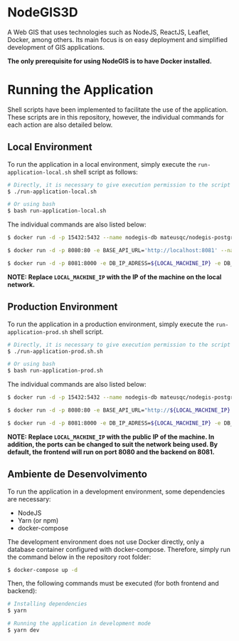 # NodeGIS3D

A Web GIS that uses technologies such as NodeJS, ReactJS, Leaflet, Docker, among others. Its main focus is on easy deployment and simplified development of GIS applications.

**The only prerequisite for using NodeGIS is to have Docker installed.**

# Running the Application

Shell scripts have been implemented to facilitate the use of the application. These scripts are in this repository, however, the individual commands for each action are also detailed below.

## Local Environment

To run the application in a local environment, simply execute the `run-application-local.sh` shell script as follows:

```bash
# Directly, it is necessary to give execution permission to the script
$ ./run-application-local.sh
```

```bash
# Or using bash
$ bash run-application-local.sh
```

The individual commands are also listed below:

```bash
$ docker run -d -p 15432:5432 --name nodegis-db mateusqc/nodegis-postgresql
```

```bash
$ docker run -d -p 8080:80 -e BASE_API_URL='http://localhost:8081' --name nodegis-fe mateusqc/nodegis-fe:latest
```

```bash
$ docker run -d -p 8081:8000 -e DB_IP_ADRESS=${LOCAL_MACHINE_IP} -e DB_PORT="15432" --name nodegis-be mateusqc/nodegis-be:latest
```

**NOTE: Replace `LOCAL_MACHINE_IP` with the IP of the machine on the local network.**

## Production Environment

To run the application in a production environment, simply execute the `run-application-prod.sh` shell script.

```bash
# Directly, it is necessary to give execution permission to the script
$ ./run-application-prod.sh.sh
```

```bash
# Or using bash
$ bash run-application-prod.sh
```

The individual commands are also listed below:

```bash
$ docker run -d -p 15432:5432 --name nodegis-db mateusqc/nodegis-postgresql
```

```bash
$ docker run -d -p 8080:80 -e BASE_API_URL="http://${LOCAL_MACHINE_IP}:8081" --name nodegis-fe mateusqc/nodegis-fe:latest
```

```bash
$ docker run -d -p 8081:8000 -e DB_IP_ADRESS=${LOCAL_MACHINE_IP} -e DB_PORT="15432" --name nodegis-be mateusqc/nodegis-be:latest
```

**NOTE: Replace `LOCAL_MACHINE_IP` with the public IP of the machine. In addition, the ports can be changed to suit the network being used. By default, the frontend will run on port 8080 and the backend on 8081.**

## Ambiente de Desenvolvimento

To run the application in a development environment, some dependencies are necessary:

- NodeJS
- Yarn (or npm)
- docker-compose

The development environment does not use Docker directly, only a database container configured with docker-compose. Therefore, simply run the command below in the repository root folder:

```bash
$ docker-compose up -d
```

Then, the following commands must be executed (for both frontend and backend):

```bash
# Installing dependencies
$ yarn

# Running the application in development mode
$ yarn dev
```
